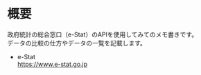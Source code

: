 # 概要

政府統計の総合窓口（e-Stat）のAPIを使用してみてのメモ書きです。  
データの比較の仕方やデータの一覧を記載します。  

* e-Stat  
    https://www.e-stat.go.jp

